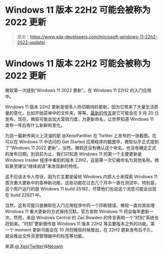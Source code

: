 # Windows 11 版本 22H2 可能会被称为 2022 更新

> 原文：<https://www.xda-developers.com/microsoft-windows-11-22h2-2022-update/>

# Windows 11 版本 22H2 可能会被称为 2022 更新

微软第一次提到“Windows 11 2022 更新”。在 Windows 11 22H2 的入门应用中。

Windows 11 版本 22H2 更新是很多人热切期待的更新，因为它带来了大量生活质量的变化，比如开始菜单中的文件夹，等等。[最新的传言](https://www.xda-developers.com/windows-11-22h2-september-20th-report/)是它可能会在 9 月 20 日发布，现在，微软可能会加大营销力度，为更新命名，让世界知道 Windows 11 发布一年后有什么新鲜和变化。

为这一最新传闻火上浇油的是 @XenoPanther 在 Twitter 上发布的一张截图。在可以在 Windows 11 中访问的 Get Started 应用程序的截图中，微软似乎正式提到了“Windows 11 2022 更新”。当然，微软还没有确认这个命名，也没有确定正式的发布日期。到目前为止，我们只知道 Windows 11 的第一个主要更新是 Windows Insider 程序中看到的版本 22H2，这是第一次它被命名为其他名称。微软甚至建议“继续阅读”来发现新的特性。

这不应该太令人惊讶，因为它主要是留给 Windows 内部人士来探索 Windows 11 首次重大更新中的各种新功能，这些功能在过去几个月中一直在测试中。特别是，这个用户运行的是 Windows 11 build 25182，尽管他们也说这个消息可能会出现在 build 22621 中。

当然，这有可能只是微软在入门应用程序中的一个印刷错误。微软一直对其处理 Windows 11 重大更新的方式保持沉默。官方宣称 Windows 11 将会每年更新一次。然而，来自 Windows Central 的 Zac Bowden 的传言表明一个“时刻”系统也将到来。“时刻”更新据传是 Windows 11 版本 22H2 等主要版本之外的功能。第一个 moment 更新可能会在 10 月份晚些时候推出，在 22H2 更新发布后不久，就会推出文件资源管理器中的标签等功能。

来源:[@ Xen(Twitter)](https://twitter.com/XenoPanther/status/1561714866213330948)&[Neowin](https://www.neowin.net/news/potential-windows-11-22h2-marketing-name-spotted-in-the-get-started-app/)